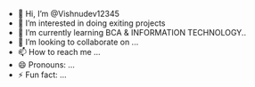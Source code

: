 - 👋 Hi, I’m @Vishnudev12345
- 👀 I’m interested in doing exiting projects
- 🌱 I’m currently learning BCA & INFORMATION TECHNOLOGY..
- 💞️ I’m looking to collaborate on ...
- 📫 How to reach me ...
- 😄 Pronouns: ...
- ⚡ Fun fact: ...

<!---
Vishnudev12345/Vishnudev12345 is a ✨ special ✨ repository because its `README.md` (this file) appears on your GitHub profile.
You can click the Preview link to take a look at your changes.
--->
